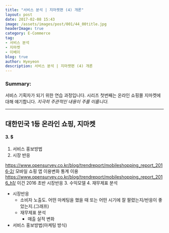 ```yaml
---
title: "서비스 분석 | 지마켓편 (4) 개론"
layout: post
date: 2017-02-08 15:43
image: /assets/images/post/001/44_00title.jpg
headerImage: true
category: E-Commerce
tag:
- 서비스 분석
- 지마켓
- 이베이
blog: true
author: Hyeyeon
description: 서비스 분석 | 지마켓편 (4) 개론
---
```


### Summary:

서비스 기획자가 되기 위한 연습 과정입니다. 시리즈 첫번째는 온라인 쇼핑몰 지마켓에 대해 얘기합니다.
*지극히 주관적인 내용이 주를 이룹니다.*

---

## 대한민국 1등 온라인 쇼핑, 지마켓

#### 3. $

  1. 서비스 홍보방법
  2. 시장 반응

  https://www.opensurvey.co.kr/blog/trendreport/mobileshopping_report_2016-2/
  모바일 쇼핑 앱 이용변화 통계 이용
https://www.opensurvey.co.kr/blog/trendreport/mobileshopping_report_2016_h1/ 이건 2016 초반 시장반응
  3. 수익모델
  4. 재무제표 분석

  * 시장반응
    * 소비자 노출도. 어떤 마케팅을 했을 때 또는 어떤 시기에 잘 팔렸는지/반응이 좋았는지.(그래프)
    * 재무제표 분석
      * 매출 실적 변화
* 서비스 홍보방법(마케팅 방식)
